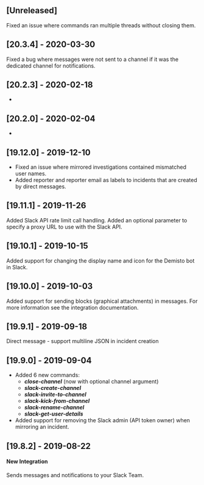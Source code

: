## [Unreleased]
Fixed an issue where commands ran multiple threads without closing them.

## [20.3.4] - 2020-03-30
Fixed a bug where messages were not sent to a channel if it was the dedicated channel for notifications.

## [20.2.3] - 2020-02-18
-

## [20.2.0] - 2020-02-04
-

## [19.12.0] - 2019-12-10
  - Fixed an issue where mirrored investigations contained mismatched user names.
  - Added reporter and reporter email as labels to incidents that are created by direct messages.

## [19.11.1] - 2019-11-26
Added Slack API rate limit call handling.
Added an optional parameter to specify a proxy URL to use with the Slack API. 

## [19.10.1] - 2019-10-15
Added support for changing the display name and icon for the Demisto bot in Slack.

## [19.10.0] - 2019-10-03
Added support for sending blocks (graphical attachments) in messages. For more information see the integration documentation.

## [19.9.1] - 2019-09-18
Direct message - support multiline JSON in incident creation



## [19.9.0] - 2019-09-04
  - Added 6 new commands:
    - ***close-channel*** (now with optional channel argument)
    - ***slack-create-channel***
    - ***slack-invite-to-channel***
    - ***slack-kick-from-channel***
    - ***slack-rename-channel***
    - ***slack-get-user-details***
  - Added support for removing the Slack admin (API token owner) when mirroring an incident.


## [19.8.2] - 2019-08-22
#### New Integration
Sends messages and notifications to your Slack Team.
